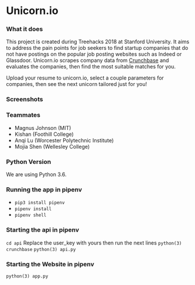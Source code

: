 # Unicorn.io

### What it does
This project is created during Treehacks 2018 at Stanford University. It aims to address the
pain points for job seekers to find startup companies that do not have postings on the popular
job posting websites such as Indeed or Glassdoor. Unicorn.io scrapes company data from
[Crunchbase](https://www.crunchbase.com/) and evaluates the companies, then find the most suitable
matches for you.

Upload your resume to unicorn.io, select a couple parameters for companies, then see the
next unicorn tailored just for you!

### Screenshots

### Teammates
* Magnus Johnson (MIT)
* Kishan (Foothill College)
* Anqi Lu (Worcester Polytechnic Institute)
* Mojia Shen (Wellesley College)

### Python Version
We are using Python 3.6.

### Running the app in pipenv
* `pip3 install pipenv`
* `pipenv install`
* `pipenv shell`

### Starting the api in pipenv
`cd api`
Replace the user_key with yours then run the next lines
`python(3) crunchbase`
`python(3) api.py`

### Starting the Website in pipenv
`python(3) app.py`
